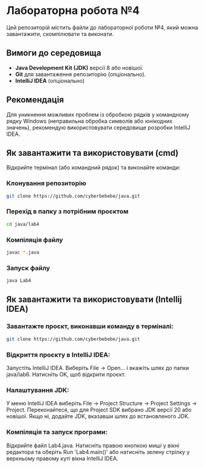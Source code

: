 # Лабораторна робота №4

Цей репозиторій містить файли до лабораторної роботи №4, який можна завантажити, скомпілювати та виконати.

## Вимоги до середовища

- **Java Development Kit (JDK)** версії 8 або новішої.
- **Git** для завантаження репозиторію (опціонально).
- **IntelliJ IDEA** (опціонально)

## Рекомендація
Для уникнення можливих проблем із обробкою рядків у командному рядку Windows (неправильна обробка символів або юнікодних значень), рекомендую використовувати середовище розробки IntelliJ IDEA.

## Як завантажити та використовувати (cmd)

Відкрийте термінал (або командний рядок) та виконайте команди:

### Клонування репозиторію

```bash
git clone https://github.com/cyberbebebe/java.git
```

### Перехід в папку з потрібним проєктом

```bash
cd java/lab4
```

### Компіляція файлу

```bash
javac *.java
```

### Запуск файлу

```bash
java Lab4
```

## Як завантажити та використовувати (Intellij IDEA)

### Завантажте проєкт, виконавши команду в терміналі:

```bash
git clone https://github.com/cyberbebebe/java.git
```

### Відкриття проєкту в IntelliJ IDEA:

Запустіть IntelliJ IDEA.
Виберіть File → Open... і вкажіть шлях до папки java/lab6.
Натисніть OK, щоб відкрити проєкт.

### Налаштування JDK:

У меню IntelliJ IDEA виберіть File → Project Structure → Project Settings → Project.
Переконайтеся, що для Project SDK вибрано JDK версії 20 або новішої. Якщо ні, додайте JDK, вказавши шлях до встановленого JDK.

### Компіляція та запуск програми:

Відкрийте файл Lab4.java.
Натисніть правою кнопкою миші у вікні редактора та оберіть Run 'Lab4.main()' або натисніть зелену стрілку у верхньому правому куті вікна IntelliJ IDEA.
